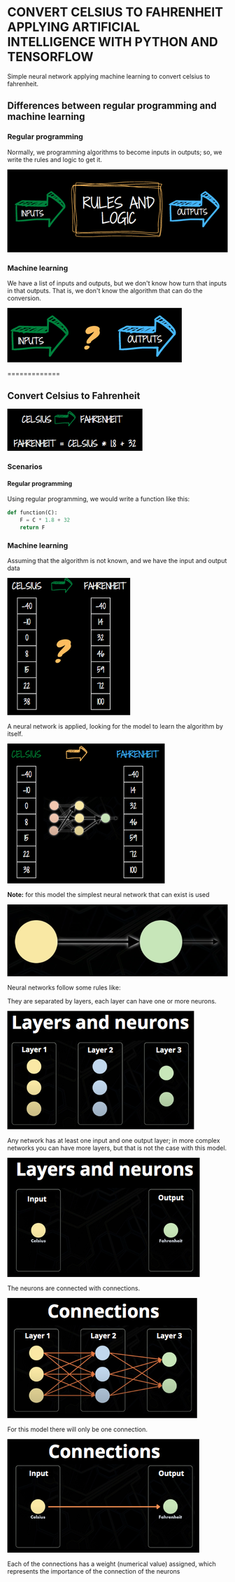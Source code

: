 # CONVERT CELSIUS TO FAHRENHEIT APPLYING ARTIFICIAL INTELLIGENCE WITH PYTHON AND TENSORFLOW

Simple neural network applying machine learning to convert celsius to fahrenheit.

## Differences between regular programming and machine learning

### Regular programming

Normally, we programming algorithms to become inputs in outputs; so, we write the rules and logic to get it.

![](https://github.com/faidrn/convert-celsius-to-fahrenheit-applying-AI-with-python/blob/main/resources/images/regularProgramming.png)


### Machine learning

We have a list of inputs and outputs, but we don't know how turn that inputs in that outputs. That is, we don't know the algorithm that can do the conversion.

![](https://github.com/faidrn/convert-celsius-to-fahrenheit-applying-AI-with-python/blob/main/resources/images/machineLearning.png)

=============

## Convert Celsius to Fahrenheit 

![](https://github.com/faidrn/convert-celsius-to-fahrenheit-applying-AI-with-python/blob/main/resources/images/formula.png)

### Scenarios

#### Regular programming

Using regular programming, we would write a function like this:

```python
def function(C):
    F = C * 1.8 + 32
    return F
```

### Machine learning

Assuming that the algorithm is not known, and we have the input and output data

![](https://github.com/faidrn/convert-celsius-to-fahrenheit-applying-AI-with-python/blob/main/resources/images/valores.png)

A neural network is applied, looking for the model to learn the algorithm by itself.

![](https://github.com/faidrn/convert-celsius-to-fahrenheit-applying-AI-with-python/blob/main/resources/images/neuralNetwork.png)


**Note:** for this model the simplest neural network that can exist is used

![](https://github.com/faidrn/convert-celsius-to-fahrenheit-applying-AI-with-python/blob/main/resources/images/simpleNetwork.png)


Neural networks follow some rules like:

They are separated by layers, each layer can have one or more neurons.

![](https://github.com/faidrn/convert-celsius-to-fahrenheit-applying-AI-with-python/blob/main/resources/images/capasYNeuronas.png)

Any network has at least one input and one output layer; in more complex networks you can have more layers, but that is not the case with this model.

![](https://github.com/faidrn/convert-celsius-to-fahrenheit-applying-AI-with-python/blob/main/resources/images/inout.png)

The neurons are connected with connections. 

![](https://github.com/faidrn/convert-celsius-to-fahrenheit-applying-AI-with-python/blob/main/resources/images/conexiones.png)

For this model there will only be one connection.

![](https://github.com/faidrn/convert-celsius-to-fahrenheit-applying-AI-with-python/blob/main/resources/images/conexionSimple.png)

Each of the connections has a weight (numerical value) assigned, which represents the importance of the connection of the neurons